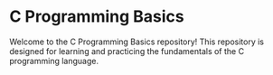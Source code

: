 # C Programming Basics

Welcome to the C Programming Basics repository!   This repository is designed for learning and practicing the fundamentals of the C programming language. 

